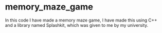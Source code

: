 # memory_maze_game
In this code I have made a memory maze game, I have made this using C++ and a library named Splashkit, which was given to me by my university. 
